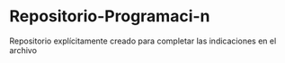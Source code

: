 # Repositorio-Programaci-n
Repositorio explícitamente creado para completar las indicaciones en el archivo
